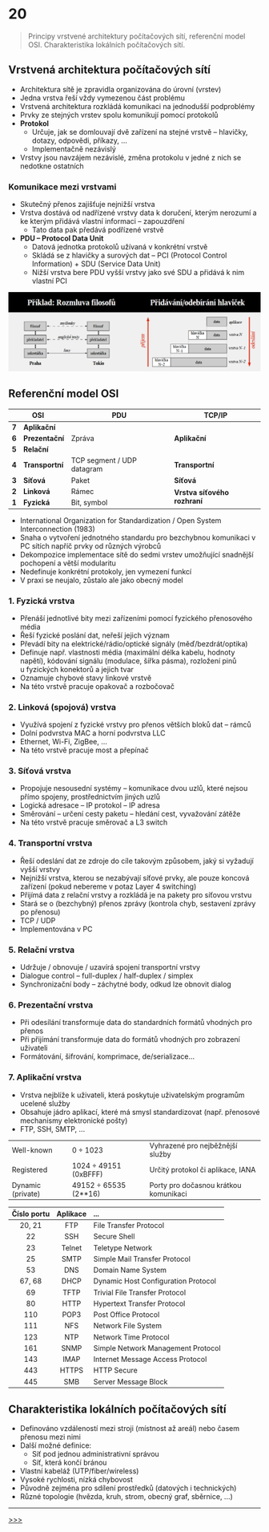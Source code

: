 # 20

> Principy vrstvené architektury počítačových sítí, referenční model OSI. Charakteristika lokálních počítačových sítí.

## Vrstvená architektura počítačových sítí

* Architektura sítě je zpravidla organizována do úrovní (vrstev)
* Jedna vrstva řeší vždy vymezenou část problému
* Vrstvená architektura rozkládá komunikaci na jednodušší podproblémy
* Prvky ze stejných vrstev spolu komunikují pomocí protokolů
* __Protokol__
  * Určuje, jak se domlouvají dvě zařízení na stejné vrstvě – hlavičky, dotazy, odpovědi, příkazy, ...
  * Implementačně nezávislý
* Vrstvy jsou navzájem nezávislé, změna protokolu v jedné z nich se nedotkne ostatních

### Komunikace mezi vrstvami

* Skutečný přenos zajišťuje nejnižší vrstva
* Vrstva dostává od nadřízené vrstvy data k doručení, kterým nerozumí a ke kterým přidává vlastní informaci – zapouzdření
  * Tato data pak předává podřízené vrstvě
* __PDU – Protocol Data Unit__
  * Datová jednotka protokolů užívaná v konkrétní vrstvě
  * Skládá se z hlavičky a surových dat – PCI (Protocol Control Information) + SDU (Service Data Unit)
  * Nižší vrstva bere PDU vyšší vrstvy jako své SDU a přidává k nim vlastní PCI

![Vrstvená architektura PC sítí](./MG/20_01.png)

## Referenční model OSI

<table>
    <thead>
        <tr><th colspan=2>OSI</th><th>PDU</th><th>TCP/IP</th></tr>
    </thead>
    <tbody>
        <tr><td><b>7</b></td><td><b>Aplikační</b></td><td rowspan=3>Zpráva</td><td rowspan=3><b>Aplikační</b></td></tr>
        <tr><td><b>6</b></td><td><b>Prezentační</b></td></tr>
        <tr><td><b>5</b></td><td><b>Relační</b></td></tr>
        <tr><td><b>4</b></td><td><b>Transportní</b></td><td>TCP segment / UDP datagram</td><td><b>Transportní</b></td></tr>
        <tr><td><b>3</b></td><td><b>Síťová</b></td><td>Paket</td><td><b>Síťová</b></td></tr>
        <tr><td><b>2</b></td><td><b>Linková</b></td><td>Rámec</td><td rowspan=2><b>Vrstva síťového rozhraní</b></td></tr>
        <tr><td><b>1</b></td><td><b>Fyzická</b></td><td>Bit, symbol</td></tr>
    </tbody>
</table>

* International Organization for Standardization / Open System Interconnection (1983)
* Snaha o vytvoření jednotného standardu pro bezchybnou komunikaci v PC sítích napříč prvky od různých výrobců
* Dekompozice implementace sítě do sedmi vrstev umožňující snadnější pochopení a větší modularitu
* Nedefinuje konkrétní protokoly, jen vymezení funkcí
* V praxi se neujalo, zůstalo ale jako obecný model

### 1. Fyzická vrstva

* Přenáší jednotlivé bity mezi zařízeními pomocí fyzického přenosového média
* Řeší fyzické poslání dat, neřeší jejich význam
* Převádí bity na elektrické/rádio/optické signály (měď/bezdrát/optika)
* Definuje např. vlastnosti média (maximální délka kabelu, hodnoty napětí), kódování signálu (modulace, šířka pásma), rozložení pinů u&nbsp;fyzických konektorů a jejich tvar
* Oznamuje chybové stavy linkové vrstvě
* Na této vrstvě pracuje opakovač a rozbočovač

### 2. Linková (spojová) vrstva

* Využívá spojení z fyzické vrstvy pro přenos větších bloků dat – rámců
* Dolní podvrstva MAC a horní podvrstva LLC
* Ethernet, Wi-Fi, ZigBee, ...
* Na této vrstvě pracuje most a přepínač

### 3. Síťová vrstva

* Propojuje nesousední systémy – komunikace dvou uzlů, které nejsou přímo spojeny, prostřednictvím jiných uzlů
* Logická adresace – IP protokol – IP adresa
* Směrování – určení cesty paketu – hledání cest, vyvažování zátěže
* Na této vrstvě pracuje směrovač a L3 switch

### 4. Transportní vrstva

* Řeší odeslání dat ze zdroje do cíle takovým způsobem, jaký si vyžadují vyšší vrstvy
* Nejnižší vrstva, kterou se nezabývají síťové prvky, ale pouze koncová zařízení (pokud nebereme v potaz Layer 4 switching)
* Přijímá data z relační vrstvy a rozkládá je na pakety pro síťovou vrstvu
* Stará se o (bezchybný) přenos zprávy (kontrola chyb, sestavení zprávy po přenosu)
* TCP / UDP
* Implementována v PC

### 5. Relační vrstva

* Udržuje / obnovuje / uzavírá spojení transportní vrstvy
* Dialogue control – full-duplex / half-duplex / simplex
* Synchronizační body – záchytné body, odkud lze obnovit dialog

### 6. Prezentační vrstva

* Při odesílání transformuje data do standardních formátů vhodných pro přenos
* Při přijímání transformuje data do formátů vhodných pro zobrazení uživateli
* Formátování, šifrování, komprimace, de/serializace...

### 7. Aplikační vrstva

* Vrstva nejblíže k uživateli, která poskytuje uživatelským programům ucelené služby
* Obsahuje jádro aplikací, které má smysl standardizovat (např. přenosové mechanismy elektronické pošty)
* FTP, SSH, SMTP, ...

<table>
    <tr><td>Well-known</td><td>0 ÷ 1023</td><td>Vyhrazené pro nejběžnější služby</td></tr>
    <td>Registered</td><td>1024 ÷ 49151 (0xBFFF)</td><td>Určitý protokol či aplikace, IANA</td></tr>
    <td>Dynamic (private)</td><td>49152 ÷ 65535 (2**16)</td><td>Porty pro dočasnou krátkou komunikaci</td></tr>
</table>

Číslo portu | Aplikace | ...
:-: | :-: | :--
20, 21 | FTP | File Transfer Protocol
22 | SSH | Secure Shell
23 | Telnet | Teletype Network
25 | SMTP | Simple Mail Transfer Protocol
53 | DNS | Domain Name System
67, 68 | DHCP | Dynamic Host Configuration Protocol
69 | TFTP | Trivial File Transfer Protocol
80 | HTTP | Hypertext Transfer Protocol
110 | POP3 | Post Office Protocol
111 | NFS | Network File System
123 | NTP | Network Time Protocol
161 | SNMP | Simple Network Management Protocol
143 | IMAP | Internet Message Access Protocol
443 | HTTPS | HTTP Secure
445 | SMB | Server Message Block

## Charakteristika lokálních počítačových sítí

* Definováno vzdáleností mezi stroji (místnost až areál) nebo časem přenosu mezi nimi
* Další možné definice:
  * Síť pod jednou administrativní správou
  * Síť, která končí bránou
* Vlastní kabeláž (UTP/fiber/wireless)
* Vysoké rychlosti, nízká chybovost
* Původně zejména pro sdílení prostředků (datových i technických)
* Různé topologie (hvězda, kruh, strom, obecný graf, sběrnice, ...)

---
[>>>](./21.MD)
